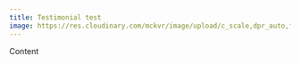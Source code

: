 ```yaml
---
title: Testimonial test
image: https://res.cloudinary.com/mckvr/image/upload/c_scale,dpr_auto,f_auto,h_600,q_auto,w_480/v1591540683/uncovering-truffles_2x_on12ou.jpg
---
```

Content